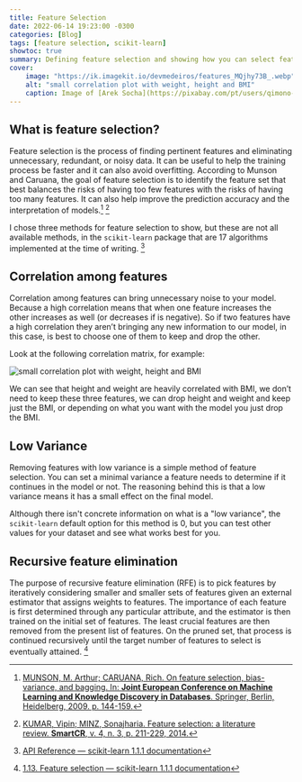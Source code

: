 ```yaml
---
title: Feature Selection
date: 2022-06-14 19:23:00 -0300
categories: [Blog]
tags: [feature selection, scikit-learn]
showtoc: true
summary: Defining feature selection and showing how you can select features in Machine Learning
cover:
    image: "https://ik.imagekit.io/devmedeiros/features_MQjhy73B_.webp"
    alt: "small correlation plot with weight, height and BMI"
    caption: Image of [Arek Socha](https://pixabay.com/pt/users/qimono-1962238/?utm_source=link-attribution&amp;utm_medium=referral&amp;utm_campaign=image&amp;utm_content=1872665) by [Pixabay](https://pixabay.com/pt//?utm_source=link-attribution&amp;utm_medium=referral&amp;utm_campaign=image&amp;utm_content=1872665)
---
```


## What is feature selection?

Feature selection is the process of finding pertinent features and eliminating unnecessary, redundant, or noisy data. It can be useful to help the training process be faster and it can also avoid overfitting. According to Munson and Caruana, the goal of feature selection is to identify the feature set that best balances the risks of having too few features with the risks of having too many features. It can also help improve the prediction accuracy and the interpretation of models.[^1] [^2]

I chose three methods for feature selection to show, but these are not all available methods, in the `scikit-learn` package that are 17 algorithms implemented at the time of writing. [^3]

## Correlation among features

Correlation among features can bring unnecessary noise to your model. Because a high correlation means that when one feature increases the other increases as well (or decreases if is negative). So if two features have a high correlation they aren’t bringing any new information to our model, in this case, is best to choose one of them to keep and drop the other.

Look at the following correlation matrix, for example:

![small correlation plot with weight, height and BMI](https://ik.imagekit.io/devmedeiros/out_w4T4rFn5h.png?ik-sdk-version=javascript-1.4.3&updatedAt=1655244061311#center)

We can see that height and weight are heavily correlated with BMI, we don’t need to keep these three features, we can drop height and weight and keep just the BMI, or depending on what you want with the model you just drop the BMI.

## Low Variance

Removing features with low variance is a simple method of feature selection. You can set a minimal variance a feature needs to determine if it continues in the model or not. The reasoning behind this is that a low variance means it has a small effect on the final model.

Although there isn't concrete information on what is a "low variance", the `scikit-learn` default option for this method is 0, but you can test other values for your dataset and see what works best for you.

## Recursive feature elimination

The purpose of recursive feature elimination (RFE) is to pick features by iteratively considering smaller and smaller sets of features given an external estimator that assigns weights to features. The importance of each feature is first determined through any particular attribute, and the estimator is then trained on the initial set of features. The least crucial features are then removed from the present list of features. On the pruned set, that process is continued recursively until the target number of features to select is eventually attained. [^4]


[^1]: [MUNSON, M. Arthur; CARUANA, Rich. On feature selection, bias-variance, and bagging. In: **Joint European Conference on Machine Learning and Knowledge Discovery in Databases**. Springer, Berlin, Heidelberg, 2009. p. 144-159.](https://link.springer.com/chapter/10.1007/978-3-642-04174-7_10)

[^2]: [KUMAR, Vipin; MINZ, Sonajharia. Feature selection: a literature review. **SmartCR**, v. 4, n. 3, p. 211-229, 2014.](https://faculty.cc.gatech.edu/~hic/CS7616/Papers/Kumar-Minz-2014.pdf)

[^3]: [API Reference — scikit-learn 1.1.1 documentation](https://scikit-learn.org/stable/modules/classes.html#module-sklearn.feature_selection)

[^4]: [1.13. Feature selection — scikit-learn 1.1.1 documentation](https://scikit-learn.org/stable/modules/feature_selection.html)